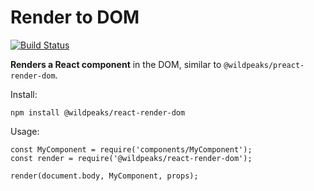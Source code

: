 # Render to DOM

[![Build Status](https://travis-ci.org/wildpeaks/package-react-render-dom.svg?branch=master)](https://travis-ci.org/wildpeaks/package-react-render-dom)

**Renders a React component** in the DOM, similar to `@wildpeaks/preact-render-dom`.

Install:

	npm install @wildpeaks/react-render-dom

Usage:

	const MyComponent = require('components/MyComponent');
	const render = require('@wildpeaks/react-render-dom');

	render(document.body, MyComponent, props);
